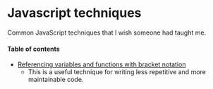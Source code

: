 Javascript techniques
=====================
Common JavaScript techniques that I wish someone had taught me.

#### Table of contents
* [Referencing variables and functions with bracket notation](https://github.com/mhkeller/javascript-techniques/blob/master/referencing-variables-and-functions%20with-bracket-notation.md)
  * This is a useful technique for writing less repetitive and more maintainable code.
